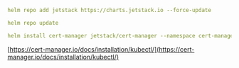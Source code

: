 ```yaml
helm repo add jetstack https://charts.jetstack.io --force-update
```

```yaml
helm repo update
```

```yaml
helm install cert-manager jetstack/cert-manager --namespace cert-manager --create-namespace --version v1.14.4 --set installCRDs=true --set prometheus.enabled=true
```



[https://cert-manager.io/docs/installation/kubectl/](https://cert-manager.io/docs/installation/kubectl/)
